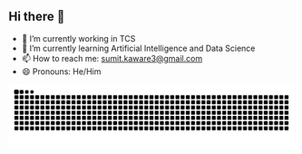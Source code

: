 ## Hi there 👋

- 🔭 I’m currently working in TCS
- 🌱 I’m currently learning Artificial Intelligence and Data Science
- 📫 How to reach me: sumit.kaware3@gmail.com
- 😄 Pronouns: He/Him

![snake gif](https://github.com/SumitKaware/SumitKaware/blob/output/github-contribution-grid-snake-dark.svg)

<!---![snake gif](https://github.com/SumitKaware/SumitKaware/blob/output/github-contribution-grid-snake.svg)-->
